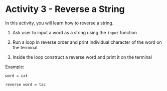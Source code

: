 
# Activity 3 - Reverse a String 

In this activity, you will learn how to reverse a string. 

1. Ask user to input a word as a string using the `input` function 

2. Run a loop in reverse order and print individual character of the word on the terminal 

3. Inside the loop construct a reverse word and print it on the terminal 

Example: 

```
word = cat 

reverse word = tac 
```